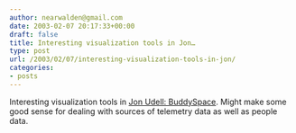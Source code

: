 ```yaml
---
author: nearwalden@gmail.com
date: 2003-02-07 20:17:33+00:00
draft: false
title: Interesting visualization tools in Jon…
type: post
url: /2003/02/07/interesting-visualization-tools-in-jon/
categories:
- posts
---
```


Interesting visualization tools in [Jon Udell: BuddySpace](//weblog.infoworld.com/udell/2003/02/04.html#a594').  Might make some good sense for dealing with sources of telemetry data as well as people data.



